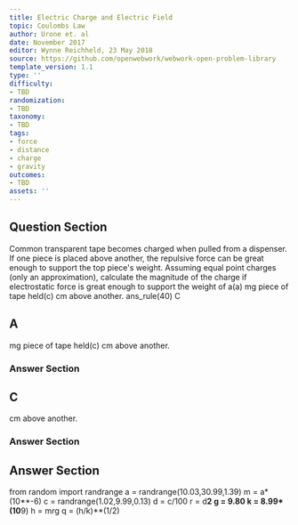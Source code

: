 ```yaml
---
title: Electric Charge and Electric Field
topic: Coulombs Law
author: Urone et. al
date: November 2017
editor: Wynne Reichheld, 23 May 2018
source: https://github.com/openwebwork/webwork-open-problem-library
template_version: 1.1
type: ''
difficulty:
- TBD
randomization:
- TBD
taxonomy:
- TBD
tags:
- force
- distance
- charge
- gravity
outcomes:
- TBD
assets: ''
---
```


## Question Section 

Common transparent tape becomes charged when pulled from a dispenser. If one piece is placed above another, the repulsive force can be great enough to support the top piece's weight. Assuming equal point charges (only an approximation), calculate the magnitude of the charge if electrostatic force is great enough to support the weight of a(a) mg piece of tape held(c) cm above another.
ans_rule(40) C

## A
mg piece of tape held(c) cm above another.
### Answer Section
## C
cm above another.
### Answer Section


## Answer Section

from random import randrange
a = randrange(10.03,30.99,1.39)
m = a*(10**-6)
c = randrange(1.02,9.99,0.13)
d = c/100
r = d**2
g = 9.80
k = 8.99*(10**9)
h = m*r*g
q = (h/k)**(1/2)
